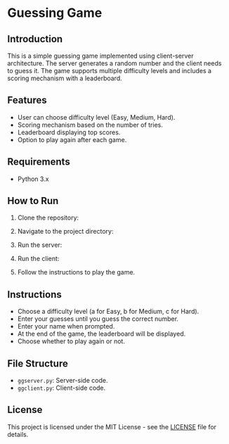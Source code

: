 # Guessing Game

## Introduction
This is a simple guessing game implemented using client-server architecture. The server generates a random number and the client needs to guess it. The game supports multiple difficulty levels and includes a scoring mechanism with a leaderboard.

## Features
- User can choose difficulty level (Easy, Medium, Hard).
- Scoring mechanism based on the number of tries.
- Leaderboard displaying top scores.
- Option to play again after each game.

## Requirements
- Python 3.x

## How to Run
1. Clone the repository:

2. Navigate to the project directory:

3. Run the server:

4. Run the client:

5. Follow the instructions to play the game.

## Instructions
- Choose a difficulty level (a for Easy, b for Medium, c for Hard).
- Enter your guesses until you guess the correct number.
- Enter your name when prompted.
- At the end of the game, the leaderboard will be displayed.
- Choose whether to play again or not.

## File Structure
- `ggserver.py`: Server-side code.
- `ggclient.py`: Client-side code.

## License
This project is licensed under the MIT License - see the [LICENSE](LICENSE) file for details.

